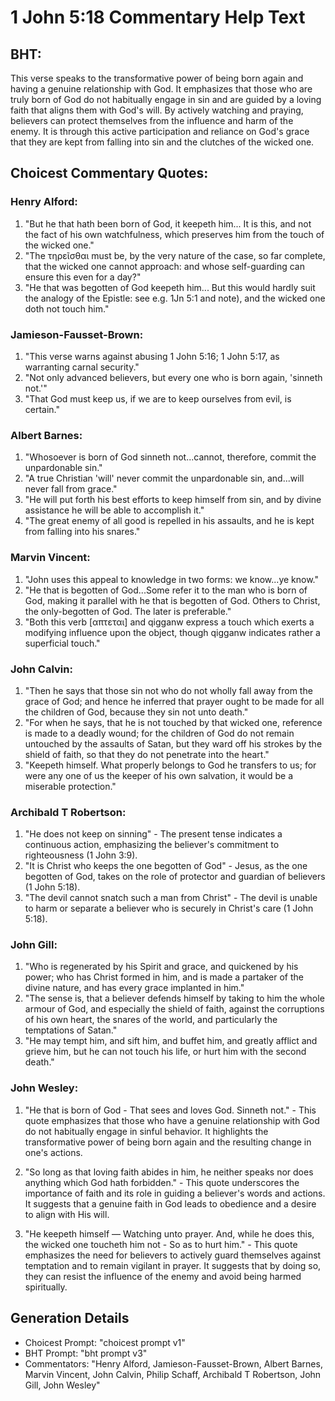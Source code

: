 # 1 John 5:18 Commentary Help Text

## BHT:
This verse speaks to the transformative power of being born again and having a genuine relationship with God. It emphasizes that those who are truly born of God do not habitually engage in sin and are guided by a loving faith that aligns them with God's will. By actively watching and praying, believers can protect themselves from the influence and harm of the enemy. It is through this active participation and reliance on God's grace that they are kept from falling into sin and the clutches of the wicked one.

## Choicest Commentary Quotes:
### Henry Alford:
1. "But he that hath been born of God, it keepeth him... It is this, and not the fact of his own watchfulness, which preserves him from the touch of the wicked one."
2. "The τηρεῖσθαι must be, by the very nature of the case, so far complete, that the wicked one cannot approach: and whose self-guarding can ensure this even for a day?"
3. "He that was begotten of God keepeth him... But this would hardly suit the analogy of the Epistle: see e.g. 1Jn 5:1 and note), and the wicked one doth not touch him."

### Jamieson-Fausset-Brown:
1. "This verse warns against abusing 1 John 5:16; 1 John 5:17, as warranting carnal security."
2. "Not only advanced believers, but every one who is born again, 'sinneth not.'"
3. "That God must keep us, if we are to keep ourselves from evil, is certain."

### Albert Barnes:
1. "Whosoever is born of God sinneth not...cannot, therefore, commit the unpardonable sin."
2. "A true Christian 'will' never commit the unpardonable sin, and...will never fall from grace."
3. "He will put forth his best efforts to keep himself from sin, and by divine assistance he will be able to accomplish it."
4. "The great enemy of all good is repelled in his assaults, and he is kept from falling into his snares."

### Marvin Vincent:
1. "John uses this appeal to knowledge in two forms: we know...ye know." 
2. "He that is begotten of God...Some refer it to the man who is born of God, making it parallel with he that is begotten of God. Others to Christ, the only-begotten of God. The later is preferable."
3. "Both this verb [απτεται] and qigganw express a touch which exerts a modifying influence upon the object, though qigganw indicates rather a superficial touch."

### John Calvin:
1. "Then he says that those sin not who do not wholly fall away from the grace of God; and hence he inferred that prayer ought to be made for all the children of God, because they sin not unto death."
2. "For when he says, that he is not touched by that wicked one, reference is made to a deadly wound; for the children of God do not remain untouched by the assaults of Satan, but they ward off his strokes by the shield of faith, so that they do not penetrate into the heart."
3. "Keepeth himself. What properly belongs to God he transfers to us; for were any one of us the keeper of his own salvation, it would be a miserable protection."

### Archibald T Robertson:
1. "He does not keep on sinning" - The present tense indicates a continuous action, emphasizing the believer's commitment to righteousness (1 John 3:9).
2. "It is Christ who keeps the one begotten of God" - Jesus, as the one begotten of God, takes on the role of protector and guardian of believers (1 John 5:18).
3. "The devil cannot snatch such a man from Christ" - The devil is unable to harm or separate a believer who is securely in Christ's care (1 John 5:18).

### John Gill:
1. "Who is regenerated by his Spirit and grace, and quickened by his power; who has Christ formed in him, and is made a partaker of the divine nature, and has every grace implanted in him." 
2. "The sense is, that a believer defends himself by taking to him the whole armour of God, and especially the shield of faith, against the corruptions of his own heart, the snares of the world, and particularly the temptations of Satan."
3. "He may tempt him, and sift him, and buffet him, and greatly afflict and grieve him, but he can not touch his life, or hurt him with the second death."

### John Wesley:
1. "He that is born of God - That sees and loves God. Sinneth not." - This quote emphasizes that those who have a genuine relationship with God do not habitually engage in sinful behavior. It highlights the transformative power of being born again and the resulting change in one's actions.

2. "So long as that loving faith abides in him, he neither speaks nor does anything which God hath forbidden." - This quote underscores the importance of faith and its role in guiding a believer's words and actions. It suggests that a genuine faith in God leads to obedience and a desire to align with His will.

3. "He keepeth himself — Watching unto prayer. And, while he does this, the wicked one toucheth him not - So as to hurt him." - This quote emphasizes the need for believers to actively guard themselves against temptation and to remain vigilant in prayer. It suggests that by doing so, they can resist the influence of the enemy and avoid being harmed spiritually.


## Generation Details
- Choicest Prompt: "choicest prompt v1"
- BHT Prompt: "bht prompt v3"
- Commentators: "Henry Alford, Jamieson-Fausset-Brown, Albert Barnes, Marvin Vincent, John Calvin, Philip Schaff, Archibald T Robertson, John Gill, John Wesley"
